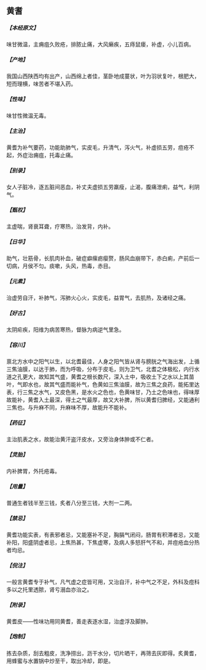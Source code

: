 ## 黄耆

##### 【本经原文】
味甘微温，主痈疽久败疮，排脓止痛，大风癞疾，五痔鼠瘘，补虚，小儿百病。
##### 【产地】
我国山西陕西均有出产，山西绵上者佳，茎卧地成蔓状，叶为羽状复叶，根肥大，短而理横，味苦者不堪入药。
##### 【性味】
味甘性微温无毒。
##### 【主治】
黄耆为补气要药，功能助肺气，实皮毛，升清气，泻火气，补虚损五劳，痘疮不起，外症治痈疽，托毒止痛。
##### 【别录】
女人子脏冷，逐五脏间恶血，补丈夫虚损五劳羸瘦，止渴，腹痛泄痢，益气，利阴气。
##### 【甄权】
主虚喘，肾衰耳聋，疗寒热，治发背，内补。
##### 【日华】
助气，壮筋骨，长肌肉补血，破症癖瘰疬瘿赘，肠风血崩带下，赤白痢，产前后一切病，月侯不匀。痰嗽，头风，热毒，赤目。
##### 【元素】
治虚劳自汗，补肺气，泻肺火心火，实皮毛，益胃气，去肌热，及诸经之痛。
##### 【好古】
太阴疟疾，阳维为病苦寒热，督脉为病逆气里急。
##### 【容川】
禀北方水中之阳气以生，以北耆最佳，人身之阳气皆从肾与膀胱之气海出发，上循三焦油膜，以达于肺，而为呼吸，分布于皮毛，则为卫气，北耆之体极松，内行水道之孔更大，故知其气盛，黄耆之根长数尺，深入土中，吸收土下之水以上其苗叶，气即水也，故其气盛而能补气，色黄如三焦油膜，故为三焦之良药，能拓里达表，行三焦之水气，又皮色黑，是水火之色也，色黄味甘，乃土之色味也，得味厚故能补，黄耆入土最深，得土之气最厚，故又大补脾，所以黄耆归脾经，又能通利三焦也。与升麻不同，升麻味不厚，故能升不能补。
##### 【药征】
主治肌表之水，故能治黄汗盗汗皮水，又旁治身体肿或不仁者。
##### 【灵胎】
内补脾胃，外托疮毒。
##### 【用量】
普通生者钱半至三钱，炙者八分至三钱，大剂一二两。
##### 【禁忌】
黄耆功能实表，有表邪者忌，又能塞补不足，胸膈气闭闷，肠胃有积滞者忌，又能补阳，阳盛阴虚者忌，上焦热甚，下焦虚寒，及病人多怒肝气不和，并痘疮血分热者均忌。
##### 【倪注】
一般言黄耆专于补气，凡气虚之症皆可用，又治自汗，补中气之不足，外科及痘科多以之托里透脓，肾亏溺血亦治之。
##### 【附录】
黄耆皮——性味功用同黄耆，善走表逐水湿，治虚浮及脚肿。
##### 【炮制】
拣去杂质，刮去粗皮，洗净捞出，沥干水分，切片晒干，再筛去灰即得。炙黄耆，用蜂蜜与水置锅中炒至干，取出冷却，即是。